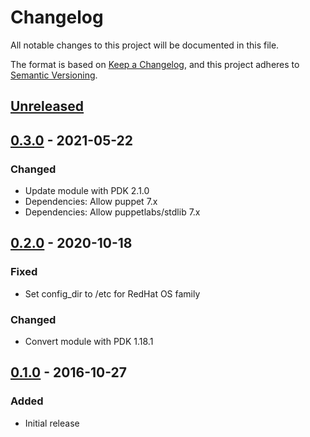 # Changelog
All notable changes to this project will be documented in this file.

The format is based on [Keep a Changelog](https://keepachangelog.com/en/1.0.0/),
and this project adheres to [Semantic Versioning](https://semver.org/spec/v2.0.0.html).

## [Unreleased]

## [0.3.0] - 2021-05-22
### Changed
- Update module with PDK 2.1.0
- Dependencies: Allow puppet 7.x
- Dependencies: Allow puppetlabs/stdlib 7.x

## [0.2.0] - 2020-10-18
### Fixed
- Set config_dir to /etc for RedHat OS family

### Changed
- Convert module with PDK 1.18.1

## [0.1.0] - 2016-10-27
### Added
- Initial release

[Unreleased]: https://github.com/ssm/anycast_rip/compare/0.3.0...HEAD
[0.3.0]: https://github.com/ssm/anycast_rip/compare/0.2.0...0.3.0
[0.2.0]: https://github.com/ssm/anycast_rip/compare/0.1.0...0.2.0
[0.1.0]: https://github.com/ssm/anycast_rip/releases/tag/0.1.0
